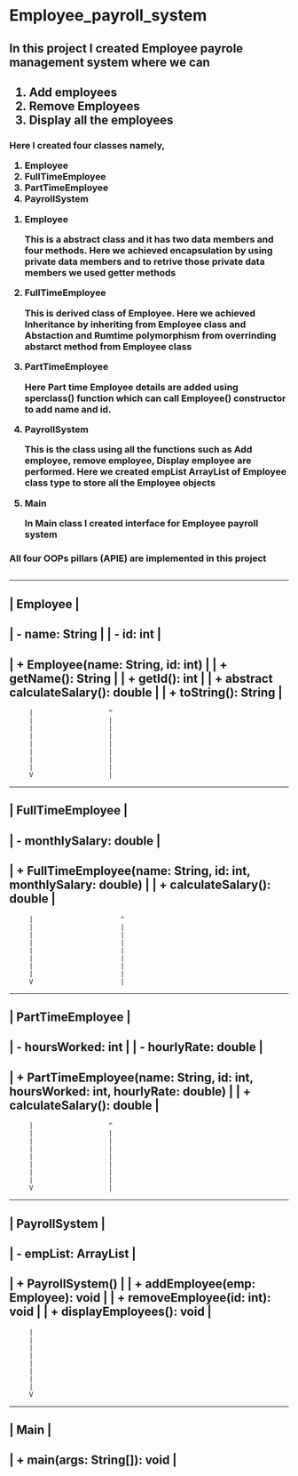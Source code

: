 # Employee_payroll_system

<h2> In this project I created Employee payrole management system where we can </h2>
<h2>
  <ol>
    <li> Add employees </li>
    <li> Remove Employees </li>
    <li> Display all the employees </li>
  </ol>
</h2>
<h3> 
Here I created four classes namely,
<ol>
  <li> Employee</li>
  <li> FullTimeEmployee</li>
  <li> PartTimeEmployee</li>
  <li> PayrollSystem</li>
</ol>

<ol>
  <li> Employee </li>
  <p> This is a abstract class and it has two data members and four methods. Here we achieved encapsulation by using private data members and to retrive those private data members we used getter methods </p>

  <li> FullTimeEmployee </li>
  <p> This is derived class of Employee. Here we achieved <span>Inheritance</span> by inheriting from Employee class and <span>Abstaction</span> and <span>Rumtime polymorphism</span> from overrinding abstarct method from Employee class </p>

  <li> PartTimeEmployee </li>
  <p> Here Part time Employee details are added using sperclass() function which can call Employee() constructor to add name and id. </p>

  <li> PayrollSystem </li>
  <p> This is the class using all the functions such as Add employee, remove employee, Display employee are performed. Here we created empList ArrayList of Employee class type  to store all the Employee objects</p>

  <li> Main </li>
  <p> In Main class I created interface for Employee payroll system </p>
</ol>

</h3>
<h3> All four OOPs pillars (APIE) are implemented in this project </h3>

<h2>

--------------------------------------
|             Employee               |
--------------------------------------
| - name: String                    |
| - id: int                         |
--------------------------------------
| + Employee(name: String, id: int) |
| + getName(): String               |
| + getId(): int                    |
| + abstract calculateSalary(): double |
| + toString(): String              |
--------------------------------------

         |                   ^
         |                   |
         |                   |
         |                   |
         |                   |
         |                   |
         |                   |
         |                   |
         V                   |
  -------------------------
  |    FullTimeEmployee  |
  -------------------------
  | - monthlySalary: double |
  -------------------------
  | + FullTimeEmployee(name: String, id: int, monthlySalary: double) |
  | + calculateSalary(): double                                    |
  -------------------------

         |                      ^
         |                      |
         |                      |
         |                      |
         |                      |
         |                      |
         |                      |
         |                      |
         V                      |
  ---------------------------
  |    PartTimeEmployee     |
  ---------------------------
  | - hoursWorked: int       |
  | - hourlyRate: double     |
  ---------------------------
  | + PartTimeEmployee(name: String, id: int, hoursWorked: int, hourlyRate: double) |
  | + calculateSalary(): double                                                     |
  ---------------------------

         |                   ^
         |                   |
         |                   |
         |                   |
         |                   |
         |                   |
         |                   |
         |                   |
         V                   |
  ---------------------------
  |      PayrollSystem       |
  ---------------------------
  | - empList: ArrayList<Employee> |
  ---------------------------
  | + PayrollSystem()                  |
  | + addEmployee(emp: Employee): void |
  | + removeEmployee(id: int): void    |
  | + displayEmployees(): void         |
  ---------------------------

         |
         |
         |
         |
         |
         |
         |
         |
         V
  -------------------------
  |          Main          |
  -------------------------
  | + main(args: String[]): void |
  -------------------------

  
</h2>
